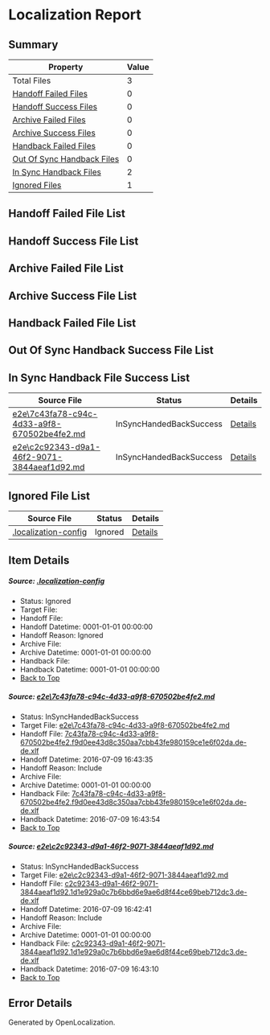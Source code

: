# <a name='report-top'></a> Localization Report

## Summary
 Property | Value 
 -------- | ----- 
 Total Files | 3
[ Handoff Failed Files ](#handoff-failed-list)| 0
[ Handoff Success Files ](#handoff-success-list)| 0
[ Archive Failed Files ](#archive-failed-list)| 0
[ Archive Success Files ](#archive-success-list)| 0
[ Handback Failed Files ](#handback-failed-list)| 0
[ Out Of Sync Handback Files ](#outofsync-handback-success-list)| 0
[ In Sync Handback Files ](#insync-handback-success-list)| 2
[ Ignored Files ](#ignored-list)| 1

## <a name='handoff-failed-list'></a> Handoff Failed File List

## <a name='handoff-success-list'></a> Handoff Success File List

## <a name='archive-failed-list'></a> Archive Failed File List

## <a name='archive-success-list'></a> Archive Success File List

## <a name='handback-failed-list'></a> Handback Failed File List

## <a name='outofsync-handback-success-list'></a> Out Of Sync Handback Success File List

## <a name='insync-handback-success-list'></a> In Sync Handback File Success List
 Source File | Status | Details 
 ----------- | ------ | ------- 
 [e2e\7c43fa78-c94c-4d33-a9f8-670502be4fe2.md](https://github.com/OpenLocalizationTestOrg/oltest/blob/5652bdeabc02957508aecba781c4c15502f301ae/e2e/7c43fa78-c94c-4d33-a9f8-670502be4fe2.md) | InSyncHandedBackSuccess | [Details](#5fd96b8ed0f99043d1c189ab205e392b16db94391)
 [e2e\c2c92343-d9a1-46f2-9071-3844aeaf1d92.md](https://github.com/OpenLocalizationTestOrg/oltest/blob/01d1aecea41716403bb56d2bce560767ae141dcb/e2e/c2c92343-d9a1-46f2-9071-3844aeaf1d92.md) | InSyncHandedBackSuccess | [Details](#c312f7f43f37891008a6c630517841b4b55a034c2)

## <a name='ignored-list'></a> Ignored File List
 Source File | Status | Details 
 ----------- | ------ | ------- 
 [.localization-config](https://github.com/OpenLocalizationTestOrg/oltest/blob/5652bdeabc02957508aecba781c4c15502f301ae/.localization-config) | Ignored | [Details](#3d4f252ac210baf56311d7e97dcc2db10974dbd20)

## Item Details
##### <a name='3d4f252ac210baf56311d7e97dcc2db10974dbd20'></a> Source: [.localization-config](https://github.com/OpenLocalizationTestOrg/oltest/blob/5652bdeabc02957508aecba781c4c15502f301ae/.localization-config)
* Status: Ignored
* Target File: 
* Handoff File: 
* Handoff Datetime: 0001-01-01 00:00:00
* Handoff Reason: Ignored
* Archive File: 
* Archive Datetime: 0001-01-01 00:00:00
* Handback File: 
* Handback Datetime: 0001-01-01 00:00:00
* [Back to Top](#report-top)

##### <a name='5fd96b8ed0f99043d1c189ab205e392b16db94391'></a> Source: [e2e\7c43fa78-c94c-4d33-a9f8-670502be4fe2.md](https://github.com/OpenLocalizationTestOrg/oltest/blob/5652bdeabc02957508aecba781c4c15502f301ae/e2e/7c43fa78-c94c-4d33-a9f8-670502be4fe2.md)
* Status: InSyncHandedBackSuccess
* Target File: [e2e\7c43fa78-c94c-4d33-a9f8-670502be4fe2.md](https://github.com/OpenLocalizationTestOrg/oltest-dede-fly/blob/c2e2cafcda2ec7ae311798ce9f7d0fa3c4449c41/e2e/7c43fa78-c94c-4d33-a9f8-670502be4fe2.md)
* Handoff File: [7c43fa78-c94c-4d33-a9f8-670502be4fe2.f9d0ee43d8c350aa7cbb43fe980159ce1e6f02da.de-de.xlf](https://github.com/OpenLocalizationTestOrg/olhandoff-e2e/blob/5dcf07c055af06f161d34e530dee7b6bfa7c743d/ol-handoff/OpenLocalizationTestOrg/oltest-dede-fly/ci/ht/7c43fa78-c94c-4d33-a9f8-670502be4fe2.f9d0ee43d8c350aa7cbb43fe980159ce1e6f02da.de-de.xlf)
* Handoff Datetime: 2016-07-09 16:43:35
* Handoff Reason: Include
* Archive File: 
* Archive Datetime: 0001-01-01 00:00:00
* Handback File: [7c43fa78-c94c-4d33-a9f8-670502be4fe2.f9d0ee43d8c350aa7cbb43fe980159ce1e6f02da.de-de.xlf](https://github.com/OpenLocalizationTestOrg/olhandback-e2e/blob/acfdedadd03159c196a20b8d7919e62e866ab990/ol-handback/OpenLocalizationTestOrg/oltest-dede-fly/ci/ht/7c43fa78-c94c-4d33-a9f8-670502be4fe2.f9d0ee43d8c350aa7cbb43fe980159ce1e6f02da.de-de.xlf)
* Handback Datetime: 2016-07-09 16:43:54
* [Back to Top](#report-top)

##### <a name='c312f7f43f37891008a6c630517841b4b55a034c2'></a> Source: [e2e\c2c92343-d9a1-46f2-9071-3844aeaf1d92.md](https://github.com/OpenLocalizationTestOrg/oltest/blob/01d1aecea41716403bb56d2bce560767ae141dcb/e2e/c2c92343-d9a1-46f2-9071-3844aeaf1d92.md)
* Status: InSyncHandedBackSuccess
* Target File: [e2e\c2c92343-d9a1-46f2-9071-3844aeaf1d92.md](https://github.com/OpenLocalizationTestOrg/oltest-dede-fly/blob/6e2cba35ebe8ca5706dfdd200ef8aab1167684eb/e2e/c2c92343-d9a1-46f2-9071-3844aeaf1d92.md)
* Handoff File: [c2c92343-d9a1-46f2-9071-3844aeaf1d92.1d1e929a0c7b6bbd6e9ae6d8f44ce69beb712dc3.de-de.xlf](https://github.com/OpenLocalizationTestOrg/olhandoff-e2e/blob/babd3bd8fb7d5199a1400d8f9c132cb24fddfbdd/ol-handoff/OpenLocalizationTestOrg/oltest-dede-fly/ci/ht/c2c92343-d9a1-46f2-9071-3844aeaf1d92.1d1e929a0c7b6bbd6e9ae6d8f44ce69beb712dc3.de-de.xlf)
* Handoff Datetime: 2016-07-09 16:42:41
* Handoff Reason: Include
* Archive File: 
* Archive Datetime: 0001-01-01 00:00:00
* Handback File: [c2c92343-d9a1-46f2-9071-3844aeaf1d92.1d1e929a0c7b6bbd6e9ae6d8f44ce69beb712dc3.de-de.xlf](https://github.com/OpenLocalizationTestOrg/olhandback-e2e/blob/68a358038f4982444fbdcebbe550fd6c891f60c7/ol-handback/OpenLocalizationTestOrg/oltest-dede-fly/ci/ht/c2c92343-d9a1-46f2-9071-3844aeaf1d92.1d1e929a0c7b6bbd6e9ae6d8f44ce69beb712dc3.de-de.xlf)
* Handback Datetime: 2016-07-09 16:43:10
* [Back to Top](#report-top)


## Error Details

Generated by OpenLocalization.
